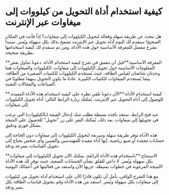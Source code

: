 كيفية استخدام أداة التحويل من كيلووات إلى ميغاوات عبر الإنترنت
==============================================================

هل تبحث عن طريقة سهلة وفعالة لتحويل الكيلووات إلى ميغاوات؟ إذاً فأنت في المكان الصحيح! سنقدم لك اليوم أداة تحويل عبر الإنترنت تسمح بذلك بكل سهولة ويُسر. سنبدأ بشرح مفصل للمعرفة الأساسية حول هذه الأداة، ومن ثم سنقدم لك كيفية استخدامها بطريقة صحيحة.

**المعرفة الأساسية:**قبل أن نتعمق في شرح كيفية استخدام الأداة، دعونا نتناول بعض المعلومات الأساسية حول تحويل الكيلووات إلى ميغاوات. الكيلووات والميغاوات هما وحدتان شائعتان لقياس الطاقة، حيث يُستخدم الكيلووات للكميات الصغيرة من الطاقة، بينما يُستخدم الميغاوات للكميات الكبيرة. عادةً ما يكون التحويل بينهما مطلوبًا في الصناعات والمجالات التقنية.

**كيفية استخدام الأداة:**الآن دعونا نلقي نظرة على كيفية استخدام هذه الأداة المفيدة. للوصول إلى أداة التحويل عبر الإنترنت، يُمكنك زيارة الرابط التالي: أداة تحويل الكيلووات إلى ميغاوات

عند فتح الرابط، ستجد نافذة بسيطة تطلب منك إدخال القيمة (بالكيلووات) التي ترغب في تحويلها إلى ميغاوات. بعد ذلك، يُمكنك النقر على زر "تحويل" للحصول على النتيجة بشكل فوري ودقيق.

هذه الأداة توفر طريقة سهلة وسريعة لتحويل الكيلووات إلى ميغاوات دون الحاجة إلى حسابات معقدة أو صيغ رياضية. إنها أداة مفيدة للمهندسين والفنيين وأي شخص يحتاج إلى تحويل القياسات بسرعة ودقة.

**الاستنتاج:**باستخدام هذه الأداة الرائعة، يمكنك الآن تحويل الكيلووات إلى ميغاوات بكل سهولة ويُسر. لا داعي للقلق بشأن الحسابات الصعبة، حيث توفر لك هذه الأداة النتيجة المرغوبة في خطوات بسيطة. جربها الآن واستفد من فعاليتها في أعمالك اليومية!

مع هذا الشرح الوافي، نأمل أن تكون قادرًا الآن على استخدام أداة تحويل من كيلووات إلى ميغاوات بكل سهولة ويُسر. استفد من هذه الأداة وقم بتحويل قياسات الطاقة بكل يسر ودقة.